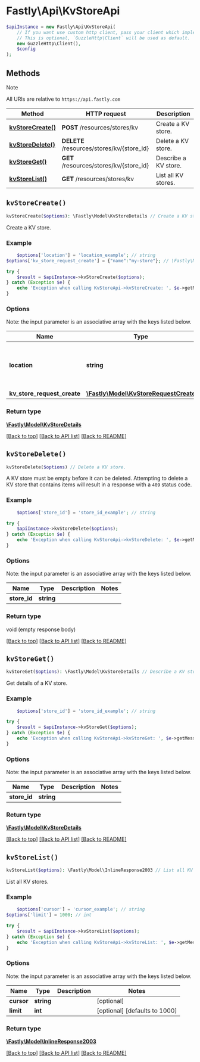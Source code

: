 # Fastly\Api\KvStoreApi


```php
$apiInstance = new Fastly\Api\KvStoreApi(
    // If you want use custom http client, pass your client which implements `GuzzleHttp\ClientInterface`.
    // This is optional, `GuzzleHttp\Client` will be used as default.
    new GuzzleHttp\Client(),
    $config
);
```

## Methods

> [!NOTE]
> All URIs are relative to `https://api.fastly.com`

Method | HTTP request | Description
------ | ------------ | -----------
[**kvStoreCreate()**](KvStoreApi.md#kvStoreCreate) | **POST** /resources/stores/kv | Create a KV store.
[**kvStoreDelete()**](KvStoreApi.md#kvStoreDelete) | **DELETE** /resources/stores/kv/{store_id} | Delete a KV store.
[**kvStoreGet()**](KvStoreApi.md#kvStoreGet) | **GET** /resources/stores/kv/{store_id} | Describe a KV store.
[**kvStoreList()**](KvStoreApi.md#kvStoreList) | **GET** /resources/stores/kv | List all KV stores.


## `kvStoreCreate()`

```php
kvStoreCreate($options): \Fastly\Model\KvStoreDetails // Create a KV store.
```

Create a KV store.

### Example
```php
    $options['location'] = 'location_example'; // string
$options['kv_store_request_create'] = {"name":"my-store"}; // \Fastly\Model\KvStoreRequestCreate

try {
    $result = $apiInstance->kvStoreCreate($options);
} catch (Exception $e) {
    echo 'Exception when calling KvStoreApi->kvStoreCreate: ', $e->getMessage(), PHP_EOL;
}
```

### Options

Note: the input parameter is an associative array with the keys listed below.

Name | Type | Description  | Notes
------------- | ------------- | ------------- | -------------
**location** | **string** |  | [optional] [one of: 'US', 'EU', 'ASIA', 'AUS']
**kv_store_request_create** | [**\Fastly\Model\KvStoreRequestCreate**](../Model/KvStoreRequestCreate.md) |  | [optional]

### Return type

[**\Fastly\Model\KvStoreDetails**](../Model/KvStoreDetails.md)

[[Back to top]](#) [[Back to API list]](../../README.md#endpoints)
[[Back to README]](../../README.md)

## `kvStoreDelete()`

```php
kvStoreDelete($options) // Delete a KV store.
```

A KV store must be empty before it can be deleted. Attempting to delete a KV store that contains items will result in a response with a `409` status code.

### Example
```php
    $options['store_id'] = 'store_id_example'; // string

try {
    $apiInstance->kvStoreDelete($options);
} catch (Exception $e) {
    echo 'Exception when calling KvStoreApi->kvStoreDelete: ', $e->getMessage(), PHP_EOL;
}
```

### Options

Note: the input parameter is an associative array with the keys listed below.

Name | Type | Description  | Notes
------------- | ------------- | ------------- | -------------
**store_id** | **string** |  |

### Return type

void (empty response body)

[[Back to top]](#) [[Back to API list]](../../README.md#endpoints)
[[Back to README]](../../README.md)

## `kvStoreGet()`

```php
kvStoreGet($options): \Fastly\Model\KvStoreDetails // Describe a KV store.
```

Get details of a KV store.

### Example
```php
    $options['store_id'] = 'store_id_example'; // string

try {
    $result = $apiInstance->kvStoreGet($options);
} catch (Exception $e) {
    echo 'Exception when calling KvStoreApi->kvStoreGet: ', $e->getMessage(), PHP_EOL;
}
```

### Options

Note: the input parameter is an associative array with the keys listed below.

Name | Type | Description  | Notes
------------- | ------------- | ------------- | -------------
**store_id** | **string** |  |

### Return type

[**\Fastly\Model\KvStoreDetails**](../Model/KvStoreDetails.md)

[[Back to top]](#) [[Back to API list]](../../README.md#endpoints)
[[Back to README]](../../README.md)

## `kvStoreList()`

```php
kvStoreList($options): \Fastly\Model\InlineResponse2003 // List all KV stores.
```

List all KV stores.

### Example
```php
    $options['cursor'] = 'cursor_example'; // string
$options['limit'] = 1000; // int

try {
    $result = $apiInstance->kvStoreList($options);
} catch (Exception $e) {
    echo 'Exception when calling KvStoreApi->kvStoreList: ', $e->getMessage(), PHP_EOL;
}
```

### Options

Note: the input parameter is an associative array with the keys listed below.

Name | Type | Description  | Notes
------------- | ------------- | ------------- | -------------
**cursor** | **string** |  | [optional]
**limit** | **int** |  | [optional] [defaults to 1000]

### Return type

[**\Fastly\Model\InlineResponse2003**](../Model/InlineResponse2003.md)

[[Back to top]](#) [[Back to API list]](../../README.md#endpoints)
[[Back to README]](../../README.md)
